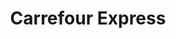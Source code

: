 ---
title: "Carrefour Express"
url: /paris/carrefour-express-rue-michel-ange/
shop: Lebensmittel
---